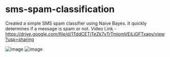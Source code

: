 # sms-spam-classification
 Created a simple SMS spam classifier using Naive Bayes. It quickly determines if a message is spam or not. 
 Video Link - https://drive.google.com/file/d/1TddCETjTeZk7vTrTmiomVEiLiGFTxapy/view?usp=sharing

![image](https://github.com/Neural-Net-Rahul/sms-spam-classification/assets/146613451/0c6f81de-6ece-4fab-8760-a5a074f124ff)
![image](https://github.com/Neural-Net-Rahul/sms-spam-classification/assets/146613451/27ed20e9-f7f2-4d4e-81bb-728be2edd46e)


